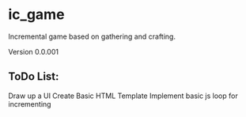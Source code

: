 # ic_game
Incremental game based on gathering and crafting.

Version 0.0.001



ToDo List:
---
Draw up a UI
Create Basic HTML Template
Implement basic js loop for incrementing

